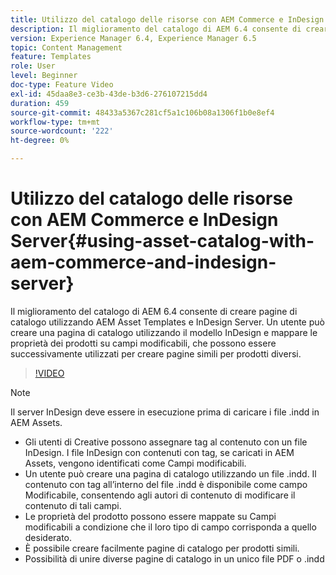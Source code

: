 ```yaml
---
title: Utilizzo del catalogo delle risorse con AEM Commerce e InDesign Server
description: Il miglioramento del catalogo di AEM 6.4 consente di creare pagine di catalogo utilizzando AEM Asset Templates e InDesign Server.  Un utente può creare una pagina di catalogo utilizzando il modello InDesign e mappare le proprietà dei prodotti su campi modificabili, che possono essere successivamente utilizzati per creare pagine simili per prodotti diversi.
version: Experience Manager 6.4, Experience Manager 6.5
topic: Content Management
feature: Templates
role: User
level: Beginner
doc-type: Feature Video
exl-id: 45daa8e3-ce3b-43de-b3d6-276107215dd4
duration: 459
source-git-commit: 48433a5367c281cf5a1c106b08a1306f1b0e8ef4
workflow-type: tm+mt
source-wordcount: '222'
ht-degree: 0%

---
```


# Utilizzo del catalogo delle risorse con AEM Commerce e InDesign Server{#using-asset-catalog-with-aem-commerce-and-indesign-server}

Il miglioramento del catalogo di AEM 6.4 consente di creare pagine di catalogo utilizzando AEM Asset Templates e InDesign Server.  Un utente può creare una pagina di catalogo utilizzando il modello InDesign e mappare le proprietà dei prodotti su campi modificabili, che possono essere successivamente utilizzati per creare pagine simili per prodotti diversi.

>[!VIDEO](https://video.tv.adobe.com/v/22540?quality=12&learn=on)

>[!NOTE]
>
>Il server InDesign deve essere in esecuzione prima di caricare i file \.indd in AEM Assets.

* Gli utenti di Creative possono assegnare tag al contenuto con un file InDesign. I file InDesign con contenuti con tag, se caricati in AEM Assets, vengono identificati come Campi modificabili.
* Un utente può creare una pagina di catalogo utilizzando un file \.indd. Il contenuto con tag all’interno del file \.indd è disponibile come campo Modificabile, consentendo agli autori di contenuto di modificare il contenuto di tali campi.
* Le proprietà del prodotto possono essere mappate su Campi modificabili a condizione che il loro tipo di campo corrisponda a quello desiderato.
* È possibile creare facilmente pagine di catalogo per prodotti simili.
* Possibilità di unire diverse pagine di catalogo in un unico file PDF o \.indd
